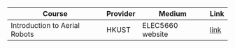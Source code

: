 | Course | Provider  | Medium | Link |
|---------|--------|-----------------|-----------------|
|Introduction to Aerial Robots | HKUST |ELEC5660 website |[link](https://gaowenliang.github.io/HKUST-ELEC5660-Introduction-to-Aerial-Robots/index.html)|
